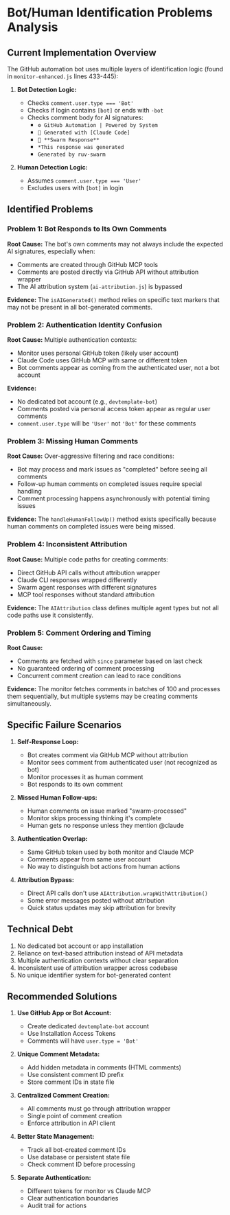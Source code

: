 # Bot/Human Identification Problems Analysis

## Current Implementation Overview

The GitHub automation bot uses multiple layers of identification logic (found in `monitor-enhanced.js` lines 433-445):

1. **Bot Detection Logic:**
   - Checks `comment.user.type === 'Bot'`
   - Checks if login contains `[bot]` or ends with `-bot`
   - Checks comment body for AI signatures:
     - `⚙️ GitHub Automation | Powered by System`
     - `🤖 Generated with [Claude Code]`
     - `🐝 **Swarm Response**`
     - `*This response was generated`
     - `Generated by ruv-swarm`

2. **Human Detection Logic:**
   - Assumes `comment.user.type === 'User'`
   - Excludes users with `[bot]` in login

## Identified Problems

### Problem 1: Bot Responds to Its Own Comments
**Root Cause:** The bot's own comments may not always include the expected AI signatures, especially when:
- Comments are created through GitHub MCP tools
- Comments are posted directly via GitHub API without attribution wrapper
- The AI attribution system (`ai-attribution.js`) is bypassed

**Evidence:** The `isAIGenerated()` method relies on specific text markers that may not be present in all bot-generated comments.

### Problem 2: Authentication Identity Confusion
**Root Cause:** Multiple authentication contexts:
- Monitor uses personal GitHub token (likely user account)
- Claude Code uses GitHub MCP with same or different token
- Bot comments appear as coming from the authenticated user, not a bot account

**Evidence:** 
- No dedicated bot account (e.g., `devtemplate-bot`)
- Comments posted via personal access token appear as regular user comments
- `comment.user.type` will be `'User'` not `'Bot'` for these comments

### Problem 3: Missing Human Comments
**Root Cause:** Over-aggressive filtering and race conditions:
- Bot may process and mark issues as "completed" before seeing all comments
- Follow-up human comments on completed issues require special handling
- Comment processing happens asynchronously with potential timing issues

**Evidence:** The `handleHumanFollowUp()` method exists specifically because human comments on completed issues were being missed.

### Problem 4: Inconsistent Attribution
**Root Cause:** Multiple code paths for creating comments:
- Direct GitHub API calls without attribution wrapper
- Claude CLI responses wrapped differently
- Swarm agent responses with different signatures
- MCP tool responses without standard attribution

**Evidence:** The `AIAttribution` class defines multiple agent types but not all code paths use it consistently.

### Problem 5: Comment Ordering and Timing
**Root Cause:** 
- Comments are fetched with `since` parameter based on last check
- No guaranteed ordering of comment processing
- Concurrent comment creation can lead to race conditions

**Evidence:** The monitor fetches comments in batches of 100 and processes them sequentially, but multiple systems may be creating comments simultaneously.

## Specific Failure Scenarios

1. **Self-Response Loop:**
   - Bot creates comment via GitHub MCP without attribution
   - Monitor sees comment from authenticated user (not recognized as bot)
   - Monitor processes it as human comment
   - Bot responds to its own comment

2. **Missed Human Follow-ups:**
   - Human comments on issue marked "swarm-processed"
   - Monitor skips processing thinking it's complete
   - Human gets no response unless they mention @claude

3. **Authentication Overlap:**
   - Same GitHub token used by both monitor and Claude MCP
   - Comments appear from same user account
   - No way to distinguish bot actions from human actions

4. **Attribution Bypass:**
   - Direct API calls don't use `AIAttribution.wrapWithAttribution()`
   - Some error messages posted without attribution
   - Quick status updates may skip attribution for brevity

## Technical Debt

1. No dedicated bot account or app installation
2. Reliance on text-based attribution instead of API metadata
3. Multiple authentication contexts without clear separation
4. Inconsistent use of attribution wrapper across codebase
5. No unique identifier system for bot-generated content

## Recommended Solutions

1. **Use GitHub App or Bot Account:**
   - Create dedicated `devtemplate-bot` account
   - Use Installation Access Tokens
   - Comments will have `user.type = 'Bot'`

2. **Unique Comment Metadata:**
   - Add hidden metadata in comments (HTML comments)
   - Use consistent comment ID prefix
   - Store comment IDs in state file

3. **Centralized Comment Creation:**
   - All comments must go through attribution wrapper
   - Single point of comment creation
   - Enforce attribution in API client

4. **Better State Management:**
   - Track all bot-created comment IDs
   - Use database or persistent state file
   - Check comment ID before processing

5. **Separate Authentication:**
   - Different tokens for monitor vs Claude MCP
   - Clear authentication boundaries
   - Audit trail for actions
